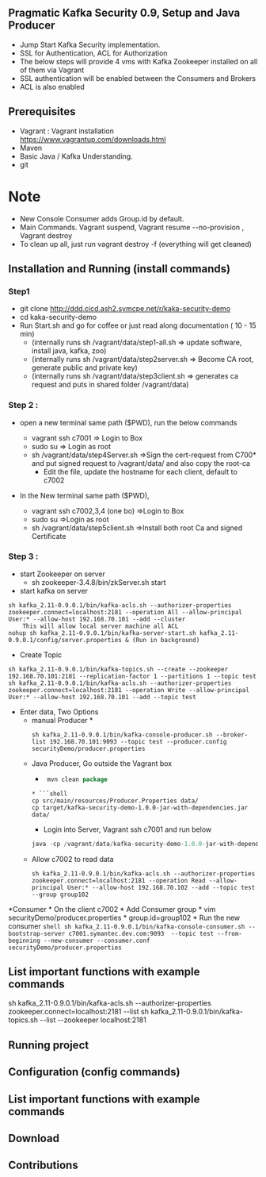 ## Pragmatic Kafka Security 0.9, Setup and Java Producer

- Jump Start  Kafka Security implementation.
- SSL for Authentication, ACL for Authorization
- The below steps will provide 4 vms with Kafka Zookeeper installed on all of them via Vagrant
- SSL authentication will be enabled between the Consumers and Brokers
- ACL is also enabled


## Prerequisites
- Vagrant : Vagrant installation  https://www.vagrantup.com/downloads.html 
- Maven
- Basic Java / Kafka Understanding.
- git

# Note
- New Console Consumer adds Group.id by default.
- Main Commands. Vagrant suspend, Vagrant resume --no-provision , Vagrant destroy
- To clean up all, just run vagrant destroy -f (everything will get cleaned)

## Installation  and Running (install commands)
### Step1
* git clone http://ddd.cicd.ash2.symcpe.net/r/kaka-security-demo
* cd kaka-security-demo
* Run Start.sh     and go for coffee or just read along documentation ( 10 - 15 min)
    * (internally runs  sh /vagrant/data/step1-all.sh       => update software, install java, kafka, zoo)
    * (internally runs  sh /vagrant/data/step2server.sh     => Become CA root, generate public and private key)
    * (internally runs  sh /vagrant/data/step3client.sh     =>  generates ca request and puts in shared folder /vagrant/data)
    
### Step 2 :
* open a new terminal same path ($PWD), run the below commands
    * vagrant ssh c7001                             => Login to Box
    * sudo su                                       => Login as root
    * sh /vagrant/data/step4Server.sh               =>Sign the cert-request from C700* and put signed request to /vagrant/data/ and also copy the root-ca
        * Edit the file, update the hostname for each client, default to c7002
    
* In the New terminal same path ($PWD),
    * vagrant ssh c7002,3,4 (one bo)                =>Login to Box
    * sudo su                                       =>Login as root
    * sh /vagrant/data/step5client.sh               =>Install both root Ca and signed Certificate

### Step 3 :
* start Zookeeper on server 
    * sh zookeeper-3.4.8/bin/zkServer.sh start
* start kafka on server

```shell
sh kafka_2.11-0.9.0.1/bin/kafka-acls.sh --authorizer-properties zookeeper.connect=localhost:2181 --operation All --allow-principal User:* --allow-host 192.168.70.101 --add --cluster
    This will allow local server machine all ACL
nohup sh kafka_2.11-0.9.0.1/bin/kafka-server-start.sh kafka_2.11-0.9.0.1/config/server.properties & (Run in background)
```
* Create Topic
```shell
sh kafka_2.11-0.9.0.1/bin/kafka-topics.sh --create --zookeeper 192.168.70.101:2181 --replication-factor 1 --partitions 1 --topic test
sh kafka_2.11-0.9.0.1/bin/kafka-acls.sh --authorizer-properties zookeeper.connect=localhost:2181 --operation Write --allow-principal User:* --allow-host 192.168.70.101 --add --topic test
```

* Enter data, Two Options
    * manual Producer
        *
        ```shell
        sh kafka_2.11-0.9.0.1/bin/kafka-console-producer.sh --broker-list 192.168.70.101:9093 --topic test --producer.config securityDemo/producer.properties
        ```
    * Java Producer, Go outside the Vagrant box
        * ```Java
           mvn clean package
         ```
        * ```shell
         cp src/main/resources/Producer.Properties data/
         cp target/kafka-security-demo-1.0.0-jar-with-dependencies.jar data/
         ```
        * Login into Server, Vagrant ssh c7001 and run below
         ```Java
         java -cp /vagrant/data/kafka-security-demo-1.0.0-jar-with-dependencies.jar com.symantec.cpe.KafkaProducer /vagrant/data/Producer.Properties
         ```
    * Allow c7002 to read data
        ```shell
        sh kafka_2.11-0.9.0.1/bin/kafka-acls.sh --authorizer-properties zookeeper.connect=localhost:2181 --operation Read --allow-principal User:* --allow-host 192.168.70.102 --add --topic test --group group102
        ```
*Consumer
    * On the client  c7002
    * Add Consumer group
        * vim securityDemo/producer.properties
        * group.id=group102
    * Run the new consumer
    ```shell
     sh kafka_2.11-0.9.0.1/bin/kafka-console-consumer.sh --bootstrap-server c7001.symantec.dev.com:9093  --topic test --from-beginning --new-consumer --consumer.conf securityDemo/producer.properties
    ```
    
    
## List important functions with example commands
sh kafka_2.11-0.9.0.1/bin/kafka-acls.sh  --authorizer-properties zookeeper.connect=localhost:2181   --list
sh kafka_2.11-0.9.0.1/bin/kafka-topics.sh --list --zookeeper localhost:2181

## Running project

## Configuration (config commands)

## List important functions with example commands

## Download

## Contributions
 
